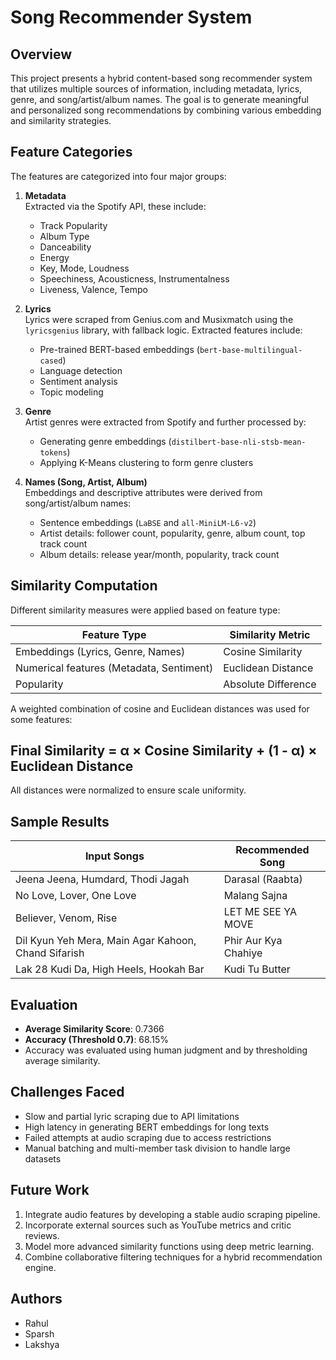 # Song Recommender System

## Overview

This project presents a hybrid content-based song recommender system that utilizes multiple sources of information, including metadata, lyrics, genre, and song/artist/album names. The goal is to generate meaningful and personalized song recommendations by combining various embedding and similarity strategies.

## Feature Categories

The features are categorized into four major groups:

1. **Metadata**  
   Extracted via the Spotify API, these include:
   - Track Popularity
   - Album Type
   - Danceability
   - Energy
   - Key, Mode, Loudness
   - Speechiness, Acousticness, Instrumentalness
   - Liveness, Valence, Tempo

2. **Lyrics**  
   Lyrics were scraped from Genius.com and Musixmatch using the `lyricsgenius` library, with fallback logic. Extracted features include:
   - Pre-trained BERT-based embeddings (`bert-base-multilingual-cased`)
   - Language detection
   - Sentiment analysis
   - Topic modeling

3. **Genre**  
   Artist genres were extracted from Spotify and further processed by:
   - Generating genre embeddings (`distilbert-base-nli-stsb-mean-tokens`)
   - Applying K-Means clustering to form genre clusters

4. **Names (Song, Artist, Album)**  
   Embeddings and descriptive attributes were derived from song/artist/album names:
   - Sentence embeddings (`LaBSE` and `all-MiniLM-L6-v2`)
   - Artist details: follower count, popularity, genre, album count, top track count
   - Album details: release year/month, popularity, track count

## Similarity Computation

Different similarity measures were applied based on feature type:

| Feature Type           | Similarity Metric         |
|------------------------|---------------------------|
| Embeddings (Lyrics, Genre, Names) | Cosine Similarity   |
| Numerical features (Metadata, Sentiment) | Euclidean Distance |
| Popularity             | Absolute Difference       |

A weighted combination of cosine and Euclidean distances was used for some features:

## Final Similarity = α × Cosine Similarity + (1 - α) × Euclidean Distance

All distances were normalized to ensure scale uniformity.

## Sample Results

| Input Songs                                          | Recommended Song        |
|------------------------------------------------------|--------------------------|
| Jeena Jeena, Humdard, Thodi Jagah                    | Darasal (Raabta)         |
| No Love, Lover, One Love                             | Malang Sajna             |
| Believer, Venom, Rise                                | LET ME SEE YA MOVE       |
| Dil Kyun Yeh Mera, Main Agar Kahoon, Chand Sifarish | Phir Aur Kya Chahiye     |
| Lak 28 Kudi Da, High Heels, Hookah Bar               | Kudi Tu Butter           |

## Evaluation

- **Average Similarity Score**: 0.7366
- **Accuracy (Threshold 0.7)**: 68.15%
- Accuracy was evaluated using human judgment and by thresholding average similarity.

## Challenges Faced

- Slow and partial lyric scraping due to API limitations
- High latency in generating BERT embeddings for long texts
- Failed attempts at audio scraping due to access restrictions
- Manual batching and multi-member task division to handle large datasets

## Future Work

1. Integrate audio features by developing a stable audio scraping pipeline.
2. Incorporate external sources such as YouTube metrics and critic reviews.
3. Model more advanced similarity functions using deep metric learning.
4. Combine collaborative filtering techniques for a hybrid recommendation engine.

## Authors

- Rahul  
- Sparsh  
- Lakshya

